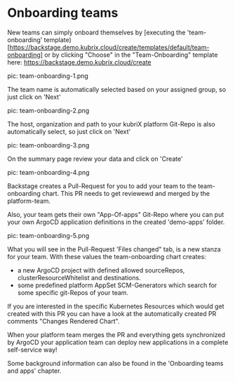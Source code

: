 # Onboarding teams

New teams can simply onboard themselves by [executing the 'team-onboarding' template)[https://backstage.demo.kubrix.cloud/create/templates/default/team-onboarding] or by clicking "Choose" in the "Team-Onboarding" template here: https://backstage.demo.kubrix.cloud/create

pic: team-onboarding-1.png

The team name is automatically selected based on your assigned group, so just click on 'Next'

pic: team-onboarding-2.png

The host, organization and path to your kubriX platform Git-Repo is also automatically select, so just click on 'Next'

pic: team-onboarding-3.png

On the summary page review your data and click on 'Create'

pic: team-onboarding-4.png

Backstage creates a Pull-Request for you to add your team to the team-onboarding chart. This PR needs to get reviewewd and merged by the platform-team.

Also, your team gets their own "App-Of-apps" Git-Repo where you can put your own ArgoCD application definitions in the created 'demo-apps' folder.

pic: team-onboarding-5.png

What you will see in the Pull-Request 'Files changed" tab, is a new stanza for your team.
With these values the team-onboarding chart creates:

* a new ArgoCD project with defined allowed sourceRepos, clusterResourceWhitelist and destinations.
* some predefined platform AppSet SCM-Generators which search for some specific git-Repos of your team.

If you are interested in the specific Kubernetes Resources which would get created with this PR
you can have a look at the automatically created PR comments "Changes Rendered Chart".

When your platform team merges the PR and everything gets synchronized by ArgoCD 
your application team can deploy new applications in a complete self-service way!

Some background information can also be found in the 'Onboarding teams and apps' chapter.


